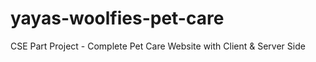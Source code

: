 # yayas-woolfies-pet-care
CSE Part Project - Complete Pet Care Website with Client &amp; Server Side
